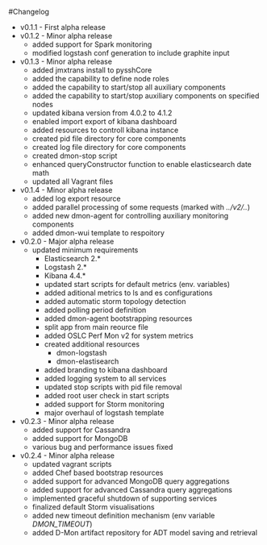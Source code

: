 #Changelog
* v0.1.1 - First alpha release
* v0.1.2 - Minor alpha release
	* added support for Spark monitoring
	* modified logstash conf generation to include graphite input 
* v0.1.3 - Minor alpha release
	* added jmxtrans install to pysshCore
	* added the capability to define node roles
	* added the capability to start/stop all auxiliary components
	* added the capability to start/stop auxiliary components on specified nodes
	* updated kibana version from 4.0.2 to 4.1.2
	* enabled import export of kibana dashboard
	* added resources to controll kibana instance
	* created pid file directory for core components
	* created log file directory for core components
	* created dmon-stop script
	* enhanced queryConstructor function to enable elasticsearch date math
	* updated all Vagrant files
* v0.1.4 - Minor alpha release
	* added log export resource
	* added parallel processing of some requests (marked with _../v2/.._)
	* added new dmon-agent for controlling auxiliary monitoring components
	* added dmon-wui template to respoitory
* v0.2.0 - Major alpha release
	* updated minimum requirements
		* Elasticsearch 2.*
		* Logstash 2.*
		* Kibana 4.4.*
		* updated start scripts for default metrics (env. variables)
		* added aditional metrics to ls and es configurations
		* added automatic storm topology detection
		* added polling period definition
		* added dmon-agent bootstrapping resources
		* split app from main reource file
		* added OSLC Perf Mon v2 for system metrics
		* created additional resources
			* dmon-logstash
			* dmon-elastisearch
		* added branding to kibana dashboard
		* added logging system to all services
		* updated stop scripts with pid file removal
		* added root user check in start scripts
		* added support for Storm monitoring
		* major overhaul of logstash template
* v0.2.3 - Minor alpha release
	* added support for Cassandra
	* added support for MongoDB
	* various bug and performance issues fixed   
* v0.2.4 - Minor alpha release
	* updated vagrant scripts
	* added Chef based bootstrap resources
	* added support for advanced MongoDB query aggregations
	* added support for advanced Cassandra query aggregations 	
	* implemented graceful shutdown of supporting services
	* finalized default Storm visualisations
	* added new timeout definition mechanism (env variable _DMON\_TIMEOUT_)
	* added D-Mon artifact repository for ADT model saving and retrieval	 	
